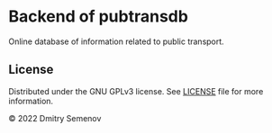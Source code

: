 # Backend of pubtransdb

Online database of information related to public transport.

## License

Distributed under the GNU GPLv3 license.
See [LICENSE] file for more information.

&copy; 2022 Dmitry Semenov


[LICENSE]: https://github.com/pubtransdb/Backend/blob/main/LICENSE
